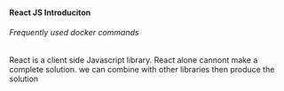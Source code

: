 

#### React JS Introduciton
###### Frequently used docker commands
>
React is a client side Javascript library.
React alone cannont make a complete solution.  we can combine with other libraries then produce the solution



[//]: # (Tags: Frequently Used Docker Commands, Docker with interactive Mode, Docker)
[//]: # (Type: Docker - Commands)
[//]: # (Rating: 2)
[//]: # (Languages:powershell)
[//]: # (ReadyState:InProgress)
